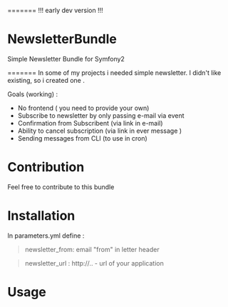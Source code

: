  
=======
!!!  early dev  version !!!


 
NewsletterBundle
================

Simple Newsletter Bundle  for  Symfony2


=======
In some  of my projects  i needed simple  newsletter. I didn't like existing, so i created one .
 
Goals (working) : 

 - No frontend ( you need  to provide your own)
 - Subscribe to newsletter  by only  passing e-mail via event    
 - Confirmation from Subscribent  (via link in e-mail) 
 - Ability to cancel subscription (via  link  in ever message )  
 - Sending messages  from CLI (to use in cron)



Contribution
================
Feel free to contribute to this bundle


Installation 
================
In parameters.yml define :

> newsletter_from: email "from" in letter header 

> newsletter_url :  http://..   - url of  your application


 Usage
================

